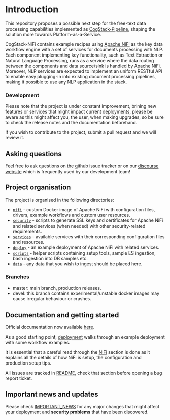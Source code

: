 # Introduction
This repository proposes a possible next step for the free-text data processing capabilities implemented as [CogStack-Pipeline](https://github.com/CogStack/CogStack-Pipeline), shaping the solution more towards Platform-as-a-Service.

CogStack-NiFi contains example recipes using [Apache NiFi](https://nifi.apache.org/) as the key data workflow engine with a set of services for documents processing with NLP. 
Each component implementing key functionality, such as Text Extraction or Natural Language Processing, runs as a service where the data routing between the components and data source/sink is handled by Apache NiFi.
Moreover, NLP services are expected to implement an uniform RESTful API to enable easy plugging-in into existing document processing pipelines, making it possible to use any NLP application in the stack.

### Development

Please note that the project is under constant improvement, brining new features or services that might impact current deployments, please be aware as this might affect you, the user, when making upgrades, so be sure to check the release notes and the documentation beforehand. 

If you wish to contribute to the project, submit a pull request and we will review it.

## Asking questions
Feel free to ask questions on the github issue tracker or on our [discourse website](https://discourse.cogstack.org) which is frequently used by our development team!
<br>

## Project organisation
The project is organised in the following directories:
- [`nifi`](./nifi) - custom Docker image of Apache NiFi with configuration files, drivers, example workflows and custom user resources.
- [`security`](./security) - scripts to generate SSL keys and certificates for Apache NiFi and related services (when needed) with other security-related requirements.
- [`services`](./services) - available services with their corresponding configuration files and resources.
- [`deploy`](./deploy) - an example deployment of Apache NiFi with related services.
- [`scripts`](./scripts) - helper scripts containing setup tools, sample ES ingestion, bash ingestion into DB samples etc.
- [`data`](./data) - any data that you wish to ingest should be placed here.

### Branches

- master: main branch, production releases.
- devel: this branch contains experimental/unstable docker images may cause irregular behaviour or crashes.

## Documentation and getting started
Official documentation now available [here](https://cogstack-nifi.readthedocs.io/en/latest/).

As a good starting point, [deployment](https://cogstack-nifi.readthedocs.io/en/latest/deploy/main.html) walks through an example deployment with some workflow examples.

It is essential that a careful read through the [NiFi](https://cogstack-nifi.readthedocs.io/en/latest/nifi/main.html) section  is done as it explains all the details of how NiFi is setup, the configuration and production setup tips.

All issues are tracked in [README](https://cogstack-nifi.readthedocs.io/en/latest/deploy/main.html), check that section before opening a bug report ticket.

## Important news and updates

Please check [IMPORTANT_NEWS](https://cogstack-nifi.readthedocs.io/en/latest/news.html) for any major changes that might affect your deployment and <strong>security problems</strong> that have been discovered.